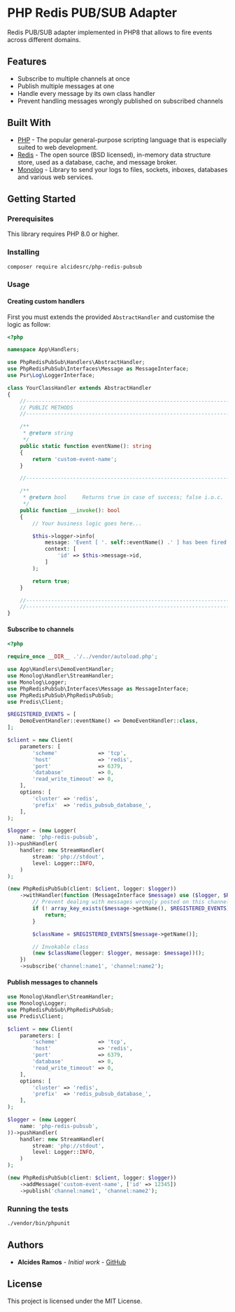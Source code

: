 # PHP Redis PUB/SUB Adapter

Redis PUB/SUB adapter implemented in PHP8 that allows to fire events across different domains.

## Features

- Subscribe to multiple channels at once
- Publish multiple messages at one
- Handle every message by its own class handler
- Prevent handling messages wrongly published on subscribed channels

## Built With

* [PHP](https://www.php.net) - The popular general-purpose scripting language that is especially suited to web development.
* [Redis](https://redis.io/) - The open source (BSD licensed), in-memory data structure store, used as a database, cache, and message broker.
* [Monolog](https://github.com/Seldaek/monolog) - Library to send your logs to files, sockets, inboxes, databases and various web services.

## Getting Started

### Prerequisites

This library requires PHP 8.0 or higher.

### Installing

```bash
composer require alcidesrc/php-redis-pubsub
```

### Usage

#### Creating custom handlers

First you must extends the provided `AbstractHandler` and customise the logic as follow:

```php
<?php

namespace App\Handlers;

use PhpRedisPubSub\Handlers\AbstractHandler;
use PhpRedisPubSub\Interfaces\Message as MessageInterface;
use Psr\Log\LoggerInterface;

class YourClassHandler extends AbstractHandler
{
    //-----------------------------------------------------------------------------------------------------------------
    // PUBLIC METHODS
    //-----------------------------------------------------------------------------------------------------------------

    /**
     * @return string
     */
    public static function eventName(): string
    {
        return 'custom-event-name';
    }

    //-----------------------------------------------------------------------------------------------------------------

    /**
     * @return bool     Returns true in case of success; false i.o.c.
     */
    public function __invoke(): bool
    {
        // Your business logic goes here...

        $this->logger->info(
            message: 'Event [ '. self::eventName() .' ] has been fired!',
            context: [
                'id' => $this->message->id,
            ]
        );

        return true;
    }

    //-----------------------------------------------------------------------------------------------------------------
    //-----------------------------------------------------------------------------------------------------------------
}

```

#### Subscribe to channels

```php
<?php

require_once __DIR__ .'/../vendor/autoload.php';

use App\Handlers\DemoEventHandler;
use Monolog\Handler\StreamHandler;
use Monolog\Logger;
use PhpRedisPubSub\Interfaces\Message as MessageInterface;
use PhpRedisPubSub\PhpRedisPubSub;
use Predis\Client;

$REGISTERED_EVENTS = [
    DemoEventHandler::eventName() => DemoEventHandler::class,
];

$client = new Client(
    parameters: [
        'scheme'             => 'tcp',
        'host'               => 'redis',
        'port'               => 6379,
        'database'           => 0,
        'read_write_timeout' => 0,
    ],
    options: [
        'cluster' => 'redis',
        'prefix'  => 'redis_pubsub_database_',
    ],
);

$logger = (new Logger(
    name: 'php-redis-pubsub',
))->pushHandler(
    handler: new StreamHandler(
        stream: 'php://stdout',
        level: Logger::INFO,
    )
);

(new PhpRedisPubSub(client: $client, logger: $logger))
    ->withHandler(function (MessageInterface $message) use ($logger, $REGISTERED_EVENTS) {
        // Prevent dealing with messages wrongly posted on this channel
        if (! array_key_exists($message->getName(), $REGISTERED_EVENTS)) {
            return;
        }

        $className = $REGISTERED_EVENTS[$message->getName()];

        // Invokable class
        (new $className(logger: $logger, message: $message))();
    })
    ->subscribe('channel:name1', 'channel:name2');
```

#### Publish messages to channels

```php
use Monolog\Handler\StreamHandler;
use Monolog\Logger;
use PhpRedisPubSub\PhpRedisPubSub;
use Predis\Client;

$client = new Client(
    parameters: [
        'scheme'             => 'tcp',
        'host'               => 'redis',
        'port'               => 6379,
        'database'           => 0,
        'read_write_timeout' => 0,
    ],
    options: [
        'cluster' => 'redis',
        'prefix'  => 'redis_pubsub_database_',
    ],
);

$logger = (new Logger(
    name: 'php-redis-pubsub',
))->pushHandler(
    handler: new StreamHandler(
        stream: 'php://stdout',
        level: Logger::INFO,
    )
);

(new PhpRedisPubSub(client: $client, logger: $logger))
    ->addMessage('custom-event-name', ['id' => 12345])
    ->publish('channel:name1', 'channel:name2');
```

### Running the tests

```bash
./vendor/bin/phpunit
```

## Authors

* **Alcides Ramos** - *Initial work* - [GitHub](https://github.com/alcidesrc)

## License

This project is licensed under the MIT License.

